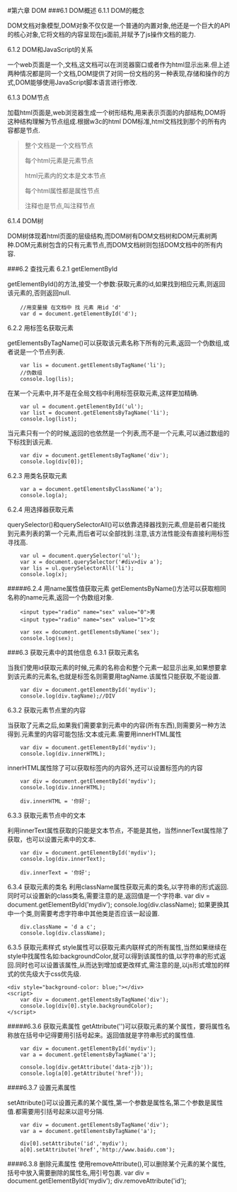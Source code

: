 #第六章 DOM
###6.1 DOM概述
6.1.1 DOM的概念

DOM文档对象模型,DOM对象不仅仅是一个普通的内置对象,他还是一个巨大的API的核心对象,它将文档的内容呈现在js面前,并赋予了js操作文档的能力.

6.1.2 DOM和JavaScript的关系

 一个web页面是一个,文档,这文档可以在浏览器窗口或者作为html显示出来.但上述两种情况都是同一个文档,DOM提供了对同一份文档的另一种表现,存储和操作的方式,DOM能够使用JavaScript脚本语言进行修改.

6.1.3 DOM节点

加载html页面是,web浏览器生成一个树形结构,用来表示页面的内部结构,DOM将这种结构理解为节点组成.根据w3c的html DOM标准,html文档找到那个的所有内容都是节点.
> 整个文档是一个文档节点
> 
> 每个html元素是元素节点
> 
> html元素内的文本是文本节点
> 
> 每个html属性都是属性节点
> 
> 注释也是节点,叫注释节点

6.1.4 DOM树

DOM树体现着html页面的层级结构,而DOM树有DOM文档树和DOM元素树两种.DOM元素树包含的只有元素节点,而DOM文档树则包括DOM文档中的所有内容.

###6.2 查找元素
6.2.1 getElementById

getElementById()的方法,接受一个参数:获取元素的id,如果找到相应元素,则返回该元素的,否则返回null.

		//用变量接 在文档中 找 元素 用id 'd'
        var d = document.getElementById('d');
6.2.2 用标签名获取元素

getElementsByTagName()可以获取该元素名称下所有的元素,返回一个伪数组,或者说是一个节点列表.

		var lis = document.getElementsByTagName('li');
        //伪数组
        console.log(lis);
在某一个元素中,并不是在全局文档中利用标签获取元素,这样更加精确.

		var ul = document.getElementById('ul');
        var list = document.getElementsByTagName('li');
        console.log(list);
当元素只有一个的时候,返回的也依然是一个列表,而不是一个元素,可以通过数组的下标找到该元素.

		var div = document.getElementsByTagName('div');
        console.log(div[0]);
6.2.3 用类名获取元素

		var a = document.getElementsByClassName('a');
        console.log(a);
6.2.4 用选择器获取元素

querySelector()和querySelectorAll()可以依靠选择器找到元素,但是前者只能找到元素列表的第一个元素,而后者可以全部找到.注意,该方法性能没有直接利用标签寻找高.

		var ul = document.querySelector('ul');
        var x = document.querySelector('#div>div a');
        var lis = ul.querySelectorAll('li');
        console.log(x);
#####6.2.4 用name属性值获取元素
getElementsByName()方法可以获取相同名称的name元素,返回一个伪数组对象.

        <input type="radio" name="sex" value="0">男 
        <input type="radio" name="sex" value="1">女
    
        var sex = document.getElementsByName('sex');
        console.log(sex);

###6.3 获取元素中的其他信息
6.3.1 获取元素名

当我们使用id获取元素的时候,元素的名称会和整个元素一起显示出来,如果想要拿到该元素的元素名,也就是标签名则需要用tagName.该属性只能获取,不能设置.

		var div = document.getElementById('mydiv');
        console.log(div.tagName);//DIV

6.3.2 获取元素节点里的内容

当获取了元素之后,如果我们需要拿到元素中的内容(所有东西),则需要另一种方法得到.元素里的内容可能包括:文本或元素.需要用innerHTML属性

		var div = document.getElementById('mydiv');
        console.log(div.innerHTML);
innerHTML属性除了可以获取标签内的内容外,还可以设置标签内的内容

		var div = document.getElementById('mydiv');
        console.log(div.innerHTML);

        div.innerHTML = '你好';
6.3.3 获取元素节点中的文本

利用innerText属性获取的只能是文本节点，不能是其他，当然innerText属性除了获取，也可以设置元素中的文本.

		var div = document.getElementById('mydiv');
        console.log(div.innerText);

        div.innerText = '你好';

6.3.4 获取元素的类名
利用className属性获取元素的类名,以字符串的形式返回.同时可以设置新的class类名,需要注意的是,返回值是一个字符串.
		var div = document.getElementById('mydiv');
        console.log(div.className);
如果更换其中一个类,则需要考虑字符串中其他类是否应该一起设置.

		div.className = 'd a c';
        console.log(div.className);
6.3.5 获取元素样式
style属性可以获取元素内联样式的所有属性,当然如果继续在style中找属性名如:backgroundColor,就可以得到该属性的值,以字符串的形式返回.同时也可以设置该属性,从而达到增加或更改样式,需注意的是,以js形式增加的样式的优先级大于css优先级.

	<div style="background-color: blue;"></div>
    <script>
        var div = document.getElementsByTagName('div');
        console.log(div[0].style.backgroundColor);
    </script>
#####6.3.6 获取元素属性
getAttribute('')可以获取元素的某个属性，要将属性名称放在括号中记得要用引括号起来。返回值就是字符串形式的属性值.

		var div = document.getElementById('mydiv');
        var a = document.getElementsByTagName('a');

        console.log(div.getAttribute('data-zjb'));
        console.log(a[0].getAttribute('href'));

####6.3.7 设置元素属性

setAttribute()可以设置元素的某个属性,第一个参数是属性名,第二个参数是属性值.都需要用引括号起来以逗号分隔.

		var div = document.getElementsByTagName('div');
        var a = document.getElementsByTagName('a');

        div[0].setAttribute('id','mydiv');
        a[0].setAttribute('href','http://www.baidu.com');
####6.3.8 删除元素属性
使用removeAttribute(),可以删除某个元素的某个属性,括号中放入需要删除的属性名,用引号包裹.
		var div = document.getElementById('mydiv');
        div.removeAttribute('id'); 